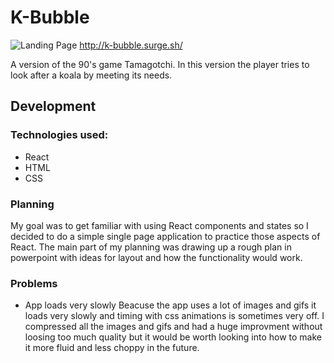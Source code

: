 # K-Bubble
![Landing Page](https://i.ibb.co/z4H44Zn/Screen-Shot-2020-12-03-at-3-51-24-pm.png)
http://k-bubble.surge.sh/

A version of the 90's game Tamagotchi. In this version the player tries to look after a koala by meeting its needs. 
## Development
### Technologies used:
- React
- HTML
- CSS

### Planning
My goal was to get familiar with using React components and states so I decided to do a simple single page application to practice those aspects of React. The main part of my planning was drawing up a rough plan in powerpoint with ideas for layout and how the functionality would work.

### Problems
- App loads very slowly
Beacuse the app uses a lot of images and gifs it loads very slowly and timing with css animations is sometimes very off. I compressed all the images and gifs and had a huge improvment without loosing too much quality but it would be worth looking into how to make it more fluid and less choppy in the future. 
